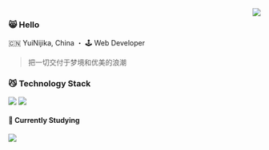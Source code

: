 <img align="right" src="https://github-readme-stats.vercel.app/api?username=YuiNijika&show_icons=true&show=reviews%2Cdiscussions_answered&theme=tokyonight" />

### 😸 Hello

🇨🇳 YuiNijika, China ・ 🕹 Web Developer

> 把一切交付于梦境和优美的浪潮

### 😼 Technology Stack

<div>
    <img src="https://img.shields.io/badge/PHP-8A2BE2?style=for-the-badge&logo=php&logoColor=white">
    <img src="https://img.shields.io/badge/Vue-41B883?style=for-the-badge&logo=vuedotjs&logoColor=white">
</div>

#### 🐸 Currently Studying

<img src="https://img.shields.io/badge/Python-3776AB?style=for-the-badge&logo=python&logoColor=white">
